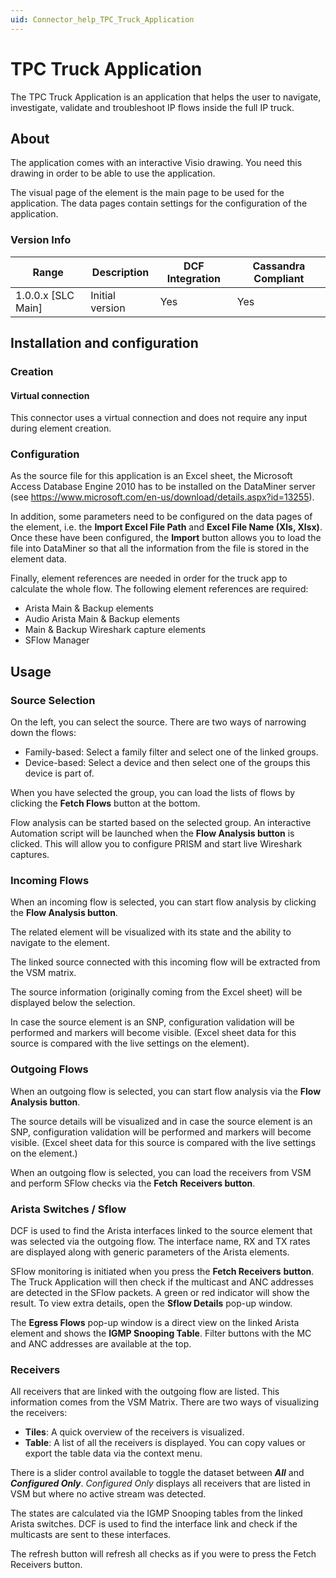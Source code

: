 ```yaml
---
uid: Connector_help_TPC_Truck_Application
---
```


# TPC Truck Application

The TPC Truck Application is an application that helps the user to navigate, investigate, validate and troubleshoot IP flows inside the full IP truck.

## About

The application comes with an interactive Visio drawing. You need this drawing in order to be able to use the application.

The visual page of the element is the main page to be used for the application. The data pages contain settings for the configuration of the application.

### Version Info

| Range | Description | DCF Integration | Cassandra Compliant |
|----------------------|-----------------|---------------------|-------------------------|
| 1.0.0.x [SLC Main]   | Initial version | Yes                 | Yes                     |

## Installation and configuration

### Creation

#### Virtual connection

This connector uses a virtual connection and does not require any input during element creation.

### Configuration

As the source file for this application is an Excel sheet, the Microsoft Access Database Engine 2010 has to be installed on the DataMiner server (see <https://www.microsoft.com/en-us/download/details.aspx?id=13255>).

In addition, some parameters need to be configured on the data pages of the element, i.e. the **Import Excel File Path** and **Excel File Name (Xls, Xlsx)**. Once these have been configured, the **Import** button allows you to load the file into DataMiner so that all the information from the file is stored in the element data.

Finally, element references are needed in order for the truck app to calculate the whole flow. The following element references are required:

- Arista Main & Backup elements
- Audio Arista Main & Backup elements
- Main & Backup Wireshark capture elements
- SFlow Manager

## Usage

### Source Selection

On the left, you can select the source. There are two ways of narrowing down the flows:

- Family-based: Select a family filter and select one of the linked groups.
- Device-based: Select a device and then select one of the groups this device is part of.

When you have selected the group, you can load the lists of flows by clicking the **Fetch Flows** button at the bottom.

Flow analysis can be started based on the selected group. An interactive Automation script will be launched when the **Flow Analysis button** is clicked. This will allow you to configure PRISM and start live Wireshark captures.

### Incoming Flows

When an incoming flow is selected, you can start flow analysis by clicking the **Flow Analysis button**.

The related element will be visualized with its state and the ability to navigate to the element.

The linked source connected with this incoming flow will be extracted from the VSM matrix.

The source information (originally coming from the Excel sheet) will be displayed below the selection.

In case the source element is an SNP, configuration validation will be performed and markers will become visible. (Excel sheet data for this source is compared with the live settings on the element).

### Outgoing Flows

When an outgoing flow is selected, you can start flow analysis via the **Flow Analysis button**.

The source details will be visualized and in case the source element is an SNP, configuration validation will be performed and markers will become visible. (Excel sheet data for this source is compared with the live settings on the element.)

When an outgoing flow is selected, you can load the receivers from VSM and perform SFlow checks via the **Fetch** **Receivers button**.

### Arista Switches / Sflow

DCF is used to find the Arista interfaces linked to the source element that was selected via the outgoing flow. The interface name, RX and TX rates are displayed along with generic parameters of the Arista elements.

SFlow monitoring is initiated when you press the **Fetch Receivers** **button**. The Truck Application will then check if the multicast and ANC addresses are detected in the SFlow packets.
A green or red indicator will show the result. To view extra details, open the **Sflow Details** pop-up window.

The **Egress Flows** pop-up window is a direct view on the linked Arista element and shows the **IGMP Snooping Table**. Filter buttons with the MC and ANC addresses are available at the top.

### Receivers

All receivers that are linked with the outgoing flow are listed. This information comes from the VSM Matrix. There are two ways of visualizing the receivers:

- **Tiles**: A quick overview of the receivers is visualized.
- **Table**: A list of all the receivers is displayed. You can copy values or export the table data via the context menu.

There is a slider control available to toggle the dataset between ***All*** and ***Configured Only***. *Configured Only* displays all receivers that are listed in VSM but where no active stream was detected.

The states are calculated via the IGMP Snooping tables from the linked Arista switches. DCF is used to find the interface link and check if the multicasts are sent to these interfaces.

The refresh button will refresh all checks as if you were to press the Fetch Receivers button.

